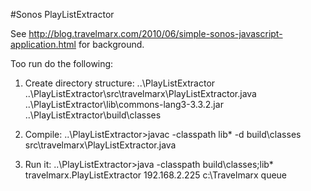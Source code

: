 #Sonos PlayListExtractor

See http://blog.travelmarx.com/2010/06/simple-sonos-javascript-application.html for background.

Too run do the following:

1. Create directory structure:
..\PlayListExtractor
..\PlayListExtractor\src\travelmarx\PlayListExtractor.java
..\PlayListExtractor\lib\commons-lang3-3.3.2.jar
..\PlayListExtractor\build\classes

1. Compile:
..\PlayListExtractor>javac -classpath lib\* -d build\classes src\travelmarx\PlayListExtractor.java

1. Run it:
..\PlayListExtractor>java -classpath build\classes;lib\* travelmarx.PlayListExtractor 192.168.2.225 c:\Travelmarx queue

